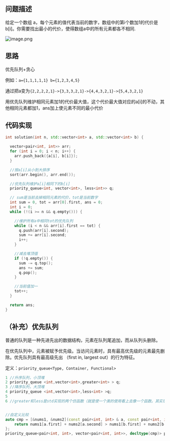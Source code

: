 ## 问题描述

给定一个数组 a，每个元素的值代表当前的数字，数组中的第i个数加1的代价是 b\[i]。你需要找出最小的代价，使得数组a中的所有元素都各不相同.

![image.png](https://p0-xtjj-private.juejin.cn/tos-cn-i-73owjymdk6/3ca6a30109834a429dd800f3101daf8a~tplv-73owjymdk6-jj-mark-v1:0:0:0:0:5o6Y6YeR5oqA5pyv56S-5Yy6IEAg5oiR5pyJ5LiO5LiO55eH:q75.awebp?policy=eyJ2bSI6MywidWlkIjoiNDQ2NjYyOTgzNzA3MTc4NyJ9&rk3s=f64ab15b&x-orig-authkey=f32326d3454f2ac7e96d3d06cdbb035152127018&x-orig-expires=1736659485&x-orig-sign=FtRs5GX2HHzYyXR12IKYFwvkfko%3D)

## 思路

优先队列+贪心

例如：`a={1,1,1,1,1} b={1,2,3,4,5}`

通过把a变为`{2,2,2,2,1}->{3,3,3,2,1}->{4,4,3,2,1}->{5,4,3,2,1}`

用优先队列维护相同元素加1的代价最大值，这个代价最大值对应的a\[i]的不动，其他相同元素都加1，ans加上使元素不同的最小代价

## 代码实现

```c++
int solution(int n, std::vector<int> a, std::vector<int> b) {

  vector<pair<int, int>> arr;
  for (int i = 0; i < n; i++) {
    arr.push_back({a[i], b[i]});
  }

  //按a[i]从小到大排序
  sort(arr.begin(), arr.end());

  //优先队列维护a[i]相同下的b[i]
  priority_queue<int, vector<int>, less<int>> q;

  // sum是当前去掉相同元素的代价，tot是当前数字
  int sum = 0, tot = arr[0].first, ans = 0;
  int i = 0;
  while (!(i >= n && q.empty())) {

    //维护所有a中相同tot的优先队列
    while (i < n && arr[i].first == tot) {
      q.push(arr[i].second);
      sum += arr[i].second;
      i++;
    }

    //减去堆顶值
    if (!q.empty()) {
      sum -= q.top();
      ans += sum;
      q.pop();
    }

    //当前值加一
    tot++;
  }

  return ans;
}
```

## （补充）优先队列

普通的队列是一种先进先出的数据结构，元素在队列尾追加，而从队列头删除。

在优先队列中，元素被赋予优先级。当访问元素时，具有最高优先级的元素最先删除。优先队列具有最高级先出 （first in, largest out）的行为特征。

定义：`priority_queue<Type, Container, Functional>`

```c++
1 //升序队列，小顶堆
2 priority_queue <int,vector<int>,greater<int> > q;
3 //降序队列，大顶堆
4 priority_queue <int,vector<int>,less<int> >q;
5 
6 //greater和less是std实现的两个仿函数（就是使一个类的使用看上去像一个函数。其实现就是类中实现一个operator()，这个类就有了类似函数的行为，就是一个仿函数类了）


//自定义比较
auto cmp = [&nums1, &nums2](const pair<int, int> & a, const pair<int, int> & b) {
    return nums1[a.first] + nums2[a.second] > nums1[b.first] + nums2[b.second];
};
priority_queue<pair<int, int>, vector<pair<int, int>>, decltype(cmp)> pq(cmp);


```
